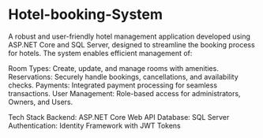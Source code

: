 # Hotel-booking-System
 
A robust and user-friendly hotel management application developed using ASP.NET Core and SQL Server, designed to streamline the booking process for hotels. The system enables efficient management of:

Room Types: Create, update, and manage rooms with amenities.
Reservations: Securely handle bookings, cancellations, and availability checks.
Payments: Integrated payment processing for seamless transactions.
User Management: Role-based access for administrators, Owners, and Users.

Tech Stack
Backend: ASP.NET Core Web API
Database: SQL Server
Authentication: Identity Framework with JWT Tokens

